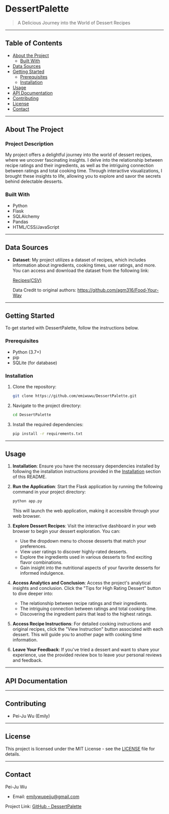 # DessertPalette

> A Delicious Journey into the World of Dessert Recipes

---

## Table of Contents

- [About the Project](#about-the-project)
  - [Built With](#built-with)
- [Data Sources](#data-sources)
- [Getting Started](#getting-started)
  - [Prerequisites](#prerequisites)
  - [Installation](#installation)
- [Usage](#usage)
- [API Documentation](#api-documentation)
- [Contributing](#contributing)
- [License](#license)
- [Contact](#contact)

---

## About The Project

### Project Description

My project offers a delightful journey into the world of dessert recipes, where we uncover fascinating insights. I delve into the relationship between recipe ratings and their ingredients, as well as the intriguing connection between ratings and total cooking time. Through interactive visualizations, I brought these insights to life, allowing you to explore and savor the secrets behind delectable desserts.

### Built With

- Python
- Flask
- SQLAlchemy
- Pandas
- HTML/CSS/JavaScript

---
## Data Sources
- **Dataset**: My project utilizes a dataset of  recipes, which includes information about ingredients, cooking times, user ratings, and more. You can access and download the dataset from the following link:

  [Recipes(CSV)](https://www.kaggle.com/datasets/thedevastator/better-recipes-for-a-better-life)
  
  Data Credit to original authors: https://github.com/agm316/Food-Your-Way

---

## Getting Started

To get started with DessertPalette, follow the instructions below.

### Prerequisites

- Python (3.7+)
- pip
- SQLite (for database)

### Installation

1. Clone the repository:

   ```sh
   git clone https://github.com/emiwuwu/DessertPalette.git
   ```

2. Navigate to the project directory:

   ```sh
   cd DessertPalette
   ```

3. Install the required dependencies:

   ```sh
   pip install -r requirements.txt
   ```

---
## Usage

1. **Installation**: Ensure you have the necessary dependencies installed by following the installation instructions provided in the [Installation](#installation) section of this README.

2. **Run the Application**: Start the Flask application by running the following command in your project directory:

   ```sh
   python app.py
   ```

   This will launch the web application, making it accessible through your web browser.

3. **Explore Dessert Recipes**: Visit the interactive dashboard in your web browser to begin your dessert exploration. You can:

   - Use the dropdown menu to choose desserts that match your preferences.
   - View user ratings to discover highly-rated desserts.
   - Explore the ingredients used in various desserts to find exciting flavor combinations.
   - Gain insight into the nutritional aspects of your favorite desserts for informed indulgence.
   
4. **Access Analytics and Conclusion**: Access the project's analytical insights and conclusion. Click the "Tips for High Rating Dessert" button to dive deeper into:

   - The relationship between recipe ratings and their ingredients.
   - The intriguing connection between ratings and total cooking time.
   - Discovering the ingredient pairs that lead to the highest ratings.
   
5. **Access Recipe Instructions**: For detailed cooking instructions and original recipes, click the "View Instruction" button associated with each dessert. This will guide you to another page with cooking time information.

6. **Leave Your Feedback**: If you've tried a dessert and want to share your experience, use the provided review box to leave your personal reviews and feedback.

---

## API Documentation


---

## Contributing
- Pei-Ju Wu (Emily)

---

## License

This project is licensed under the MIT License - see the [LICENSE](LICENSE) file for details.

---

## Contact

Pei-Ju Wu
- Email: emilywupeiju@gmail.com

Project Link: [GitHub - DessertPalette](https://github.com/emiwuwu/DessertPalette)

